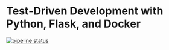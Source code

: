 # Test-Driven Development with Python, Flask, and Docker

[![pipeline status](https://gitlab.com/%{project_path}/badges/%{default_branch}/pipeline.svg)](https://gitlab.com/%{project_path}/-/commits/%{default_branch})
